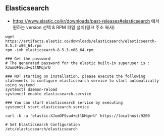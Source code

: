 ## Elasticsearch

 - https://www.elastic.co/kr/downloads/past-releases#elasticsearch 에서 원하는 version 선택 & RPM 파일 설치(링크 주소 복사)
```
wget https://artifacts.elastic.co/downloads/elasticsearch/elasticsearch-8.5.3-x86_64.rpm
rpm -ivh elasticsearch-8.5.3-x86_64.rpm

### Get the password
# The generated password for the elastic built-in superuser is : XJumOFSvud+qtlNMqnrU

### NOT starting on installation, please execute the following statements to configure elasticsearch service to start automatically using systemd
systemctl daemon-reload
systemctl enable elasticsearch.service

### You can start elasticsearch service by executing
systemctl start elasticsearch.service
```

```
curl -k -u 'elastic:XJumOFSvud+qtlNMqnrU' https://localhost:9200
```

```
# Set Elasticsearch Configuration
/etc/elasticsearch/elasticsearch
```